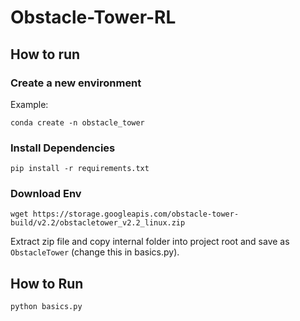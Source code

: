 # Obstacle-Tower-RL

## How to run
### Create a new environment
Example: 
```
conda create -n obstacle_tower
```

### Install Dependencies
```
pip install -r requirements.txt
```

### Download Env

```
wget https://storage.googleapis.com/obstacle-tower-build/v2.2/obstacletower_v2.2_linux.zip
```

Extract zip file and copy internal folder into project root and save as `ObstacleTower` (change this in basics.py).

## How to Run

```
python basics.py
```







